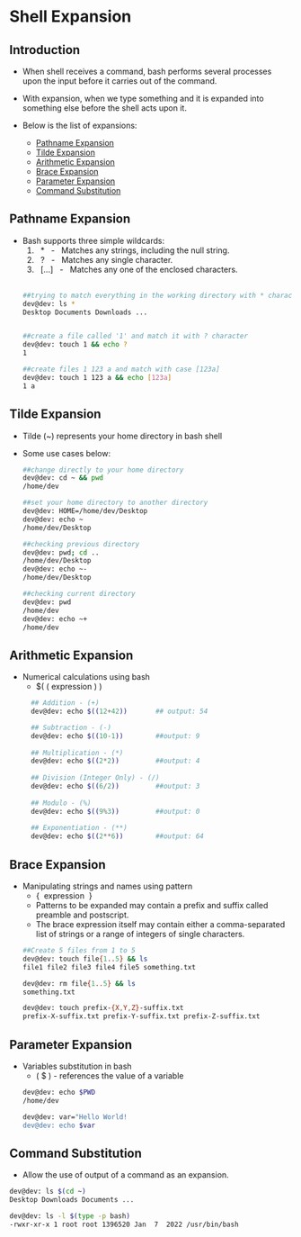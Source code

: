 # Shell Expansion 

## Introduction
- When shell receives a command, bash performs several processes upon the input before it carries out of the command.
- With expansion, when we type something and it is expanded into something else before the shell acts upon it.

- Below is the list of expansions:
    - [Pathname Expansion](#pathname-expansion)
    - [Tilde Expansion](#tilde-expansion)
    - [Arithmetic Expansion](#arithmetic-expansion)
    - [Brace Expansion](#brace-expansion)
    - [Parameter Expansion](#parameter-expansion)
    - [Command Substitution](#command-substitution)

## Pathname Expansion
- Bash supports three simple wildcards:
    1. &nbsp; \* &nbsp; - &nbsp; Matches any strings, including the null string.
    2. &nbsp; ? &nbsp; - &nbsp; Matches any single character.
    3. &nbsp; [...] &nbsp; - &nbsp; Matches any one of the enclosed characters.  
      <br />
    ```bash
    ##trying to match everything in the working directory with * character
    dev@dev: ls * 
    Desktop Documents Downloads ...


    ##create a file called '1' and match it with ? character
    dev@dev: touch 1 && echo ? 
    1 

    ##create files 1 123 a and match with case [123a]
    dev@dev: touch 1 123 a && echo [123a]
    1 a
    ```


## Tilde Expansion
- Tilde (~) represents your home directory in bash shell
- Some use cases below: 

  ```bash
  ##change directly to your home directory 
  dev@dev: cd ~ && pwd
  /home/dev

  ##set your home directory to another directory 
  dev@dev: HOME=/home/dev/Desktop
  dev@dev: echo ~
  /home/dev/Desktop

  ##checking previous directory 
  dev@dev: pwd; cd ..
  /home/dev/Desktop
  dev@dev: echo ~-
  /home/dev/Desktop

  ##checking current directory 
  dev@dev: pwd
  /home/dev
  dev@dev: echo ~+
  /home/dev
  ```

## Arithmetic Expansion
- Numerical calculations using bash  
  - $(&nbsp;(&nbsp;expression&nbsp;)&nbsp;) &nbsp; 
  ```bash
    ## Addition - (+) 
    dev@dev: echo $((12+42))       ## output: 54

    ## Subtraction - (-)
    dev@dev: echo $((10-1))        ##output: 9
    
    ## Multiplication - (*) 
    dev@dev: echo $((2*2))         ##output: 4
    
    ## Division (Integer Only) - (/) 
    dev@dev: echo $((6/2))         ##output: 3
    
    ## Modulo - (%)
    dev@dev: echo $((9%3))         ##output: 0
    
    ## Exponentiation - (**)
    dev@dev: echo $((2**6))        ##output: 64
  ```

## Brace Expansion
- Manipulating strings and names using pattern
  - {&nbsp; expression &nbsp;}
  - Patterns to be expanded may contain a prefix and suffix called preamble and postscript. 
  - The brace expression itself may contain either a comma-separated list of strings or a range of integers of single characters. 
  ```bash
  ##Create 5 files from 1 to 5
  dev@dev: touch file{1..5} && ls
  file1 file2 file3 file4 file5 something.txt

  dev@dev: rm file{1..5} && ls
  something.txt

  dev@dev: touch prefix-{X,Y,Z}-suffix.txt
  prefix-X-suffix.txt prefix-Y-suffix.txt prefix-Z-suffix.txt
  ```

## Parameter Expansion
- Variables substitution in bash 
  - (&nbsp;$&nbsp;) - references the value of a variable 
  ```bash
  dev@dev: echo $PWD
  /home/dev

  dev@dev: var="Hello World!
  dev@dev: echo $var
  ```

## Command Substitution
- Allow the use of output of a command as an expansion. 
```bash
dev@dev: ls $(cd ~)
Desktop Downloads Documents ...

dev@dev: ls -l $(type -p bash)
-rwxr-xr-x 1 root root 1396520 Jan  7  2022 /usr/bin/bash
```

